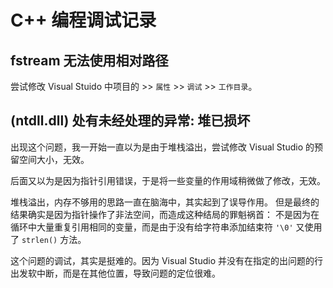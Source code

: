 # C++ 编程调试记录

## fstream 无法使用相对路径

尝试修改 Visual Stuido 中项目的 >> `属性` >> `调试` >> `工作目录`。

## (ntdll.dll) 处有未经处理的异常: 堆已损坏

出现这个问题，我一开始一直以为是由于堆栈溢出，尝试修改 Visual Studio 的预留空间大小，无效。

后面又以为是因为指针引用错误，于是将一些变量的作用域稍微做了修改，无效。

堆栈溢出，内存不够用的思路一直在脑海中，其实起到了误导作用。
但是最终的结果确实是因为指针操作了非法空间，而造成这种结局的罪魁祸首：
不是因为在循环中大量重复引用相同的变量，而是由于没有给字符串添加结束符 `'\0'` 又使用了
`strlen()` 方法。

这个问题的调试，其实是挺难的。因为 Visual Studio
并没有在指定的出问题的行出发软中断，而是在其他位置，导致问题的定位很难。
